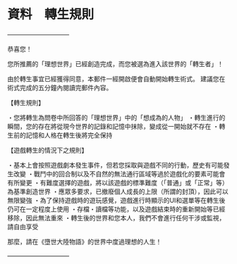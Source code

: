 # 資料　轉生規則
――――――――――

恭喜您！

您所推薦的「理想世界」已經創造完成，而您被選為進入該世界的「轉生者」！

由於轉生事宜已經獲得同意，本郵件一經開啟便會自動開始轉生術式。
建議您在術式完成的五分鐘內閱讀完郵件內容。

【轉生規則】

・您將轉生為問卷中所回答的「理想世界」中的「想成為的人物」
・轉生進行的瞬間，您的存在將從現今世界的記錄和記憶中抹除，變成從一開始就不存在
・轉生前的記憶和人格在轉生後將完全保持

【遊戲轉生的情況下之規則】

・基本上會按照遊戲劇本發生事件，但若您採取與遊戲不同的行動，歷史有可能發生改變
・戰鬥中的回合制以及不自然的無法通行區域等過於遊戲化的要素可能會有所變更
・有難度選擇的遊戲，將以該遊戲的標準難度（「普通」或「正常」等）為基準創造世界
・應眾多要求，已撤廢個人成長的上限（所謂的封頂），因此可以無限變強
・為了保持遊戲時的遊玩感覺，遊戲進行時顯示的UI和選單等在轉生後仍可在一定程度上使用
・存檔・讀檔等功能，以及遊戲結束時的重新開始等已經移除，因此無法重來
・轉生後的世界和您本人，我們不會進行任何干涉或監視，請自由享受

那麼，請在《墮世大陸物語》的世界中度過理想的人生！

――――――――――